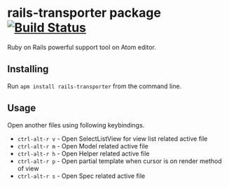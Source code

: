 # rails-transporter package [![Build Status](https://travis-ci.org/hmatsuda/rails-transporter.svg?branch=master)](https://travis-ci.org/hmatsuda/rails-transporter)

Ruby on Rails powerful support tool on Atom editor.

## Installing
Run `apm install rails-transporter` from the command line.

## Usage
Open another files using following keybindings.

* `ctrl-alt-r v` - Open SelectListView for view list related active file
* `ctrl-alt-r m` - Open Model related active file
* `ctrl-alt-r h` - Open Helper related active file
* `ctrl-alt-r p` - Open partial template when cursor is on render method of view
* `ctrl-alt-r s` - Open Spec related active file
